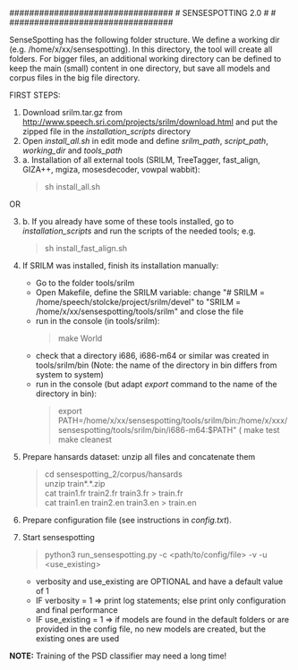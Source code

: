 #################################
								#
	SENSESPOTTING 2.0			#
								#
#################################

SenseSpotting has the following folder structure.
We define a working dir (e.g. /home/x/xx/sensespotting). 
In this directory, the tool will create all folders. 
For bigger files, an additional working directory can be defined to keep the main (small) content in one directory, 
but save all models and corpus files in the big file directory.

FIRST STEPS:
1. Download srilm.tar.gz from http://www.speech.sri.com/projects/srilm/download.html and put the zipped file in the *installation_scripts* directory
2. Open *install_all.sh* in edit mode and define *srilm_path*, *script_path*, *working_dir* and *tools_path*
3. a. Installation of all external tools (SRILM, TreeTagger, fast_align, GIZA++, mgiza, mosesdecoder, vowpal wabbit): 
	> sh install_all.sh  

OR

3. b. If you already have some of these tools installed, go to *installation_scripts* and run the scripts of the needed tools; e.g.
	> sh install_fast_align.sh
4. If SRILM was installed, finish its installation manually:
	- Go to the folder tools/srilm
	- Open Makefile, define the SRILM variable: change "# SRILM = /home/speech/stolcke/project/srilm/devel" to "SRILM = /home/x/xx/sensespotting/tools/srilm" and close the file
	- run in the console (in tools/srilm): 
		> make World 
	- check that a directory i686, i686-m64 or similar was created in tools/srilm/bin (Note: the name of the directory in bin differs from system to system)
	- run in the console (but adapt *export* command to the name of the directory in bin): 
		> export PATH=/home/x/xx/sensespotting/tools/srilm/bin:/home/x/xxx/sensespotting/tools/srilm/bin/i686-m64:$PATH" (
		> make test
		> make cleanest

5. Prepare hansards dataset: unzip all files and concatenate them
	> cd sensespotting_2/corpus/hansards  
	> unzip train\*.\*.zip  
	> cat train1.fr train2.fr train3.fr > train.fr  
	> cat train1.en train2.en train3.en > train.en  
	
6. Prepare configuration file (see instructions in *config.txt*).
7. Start sensespotting
	> python3 run_sensespotting.py -c <path/to/config/file> -v <verbosity> -u <use_existing>
	- verbosity and use_existing are OPTIONAL and have a default value of 1
	- IF verbosity = 1 => print log statements; else print only configuration and final performance
	- IF use_existing = 1 => if models are found in the default folders or are provided in the config file, no new models are created, but the existing ones are used
	

**NOTE:**
Training of the PSD classifier may need a long time! 
